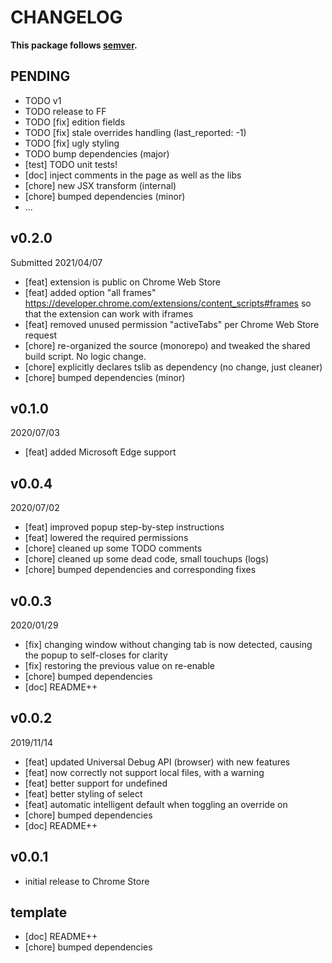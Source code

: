 # CHANGELOG
**This package follows [semver](https://semver.org/).**

## PENDING
* TODO v1
* TODO release to FF
* TODO [fix] edition fields
* TODO [fix] stale overrides handling (last_reported: -1)
* TODO [fix] ugly styling
* TODO bump dependencies (major)
* [test] TODO unit tests!
* [doc] inject comments in the page as well as the libs
* [chore] new JSX transform (internal)
* [chore] bumped dependencies (minor)
* ...

## v0.2.0
Submitted 2021/04/07
* [feat] extension is public on Chrome Web Store
* [feat] added option "all frames" https://developer.chrome.com/extensions/content_scripts#frames so that the extension can work with iframes
* [feat] removed unused permission "activeTabs" per Chrome Web Store request
* [chore] re-organized the source (monorepo) and tweaked the shared build script. No logic change.
* [chore] explicitly declares tslib as dependency (no change, just cleaner)
* [chore] bumped dependencies (minor)

## v0.1.0
2020/07/03
* [feat] added Microsoft Edge support

## v0.0.4
2020/07/02
* [feat] improved popup step-by-step instructions
* [feat] lowered the required permissions
* [chore] cleaned up some TODO comments
* [chore] cleaned up some dead code, small touchups (logs)
* [chore] bumped dependencies and corresponding fixes

## v0.0.3
2020/01/29
* [fix] changing window without changing tab is now detected, causing the popup to self-closes for clarity
* [fix] restoring the previous value on re-enable
* [chore] bumped dependencies
* [doc] README++

## v0.0.2
2019/11/14
* [feat] updated Universal Debug API (browser) with new features
* [feat] now correctly not support local files, with a warning
* [feat] better support for undefined
* [feat] better styling of select
* [feat] automatic intelligent default when toggling an override on
* [chore] bumped dependencies
* [doc] README++

## v0.0.1
* initial release to Chrome Store

## template
* [doc] README++
* [chore] bumped dependencies
